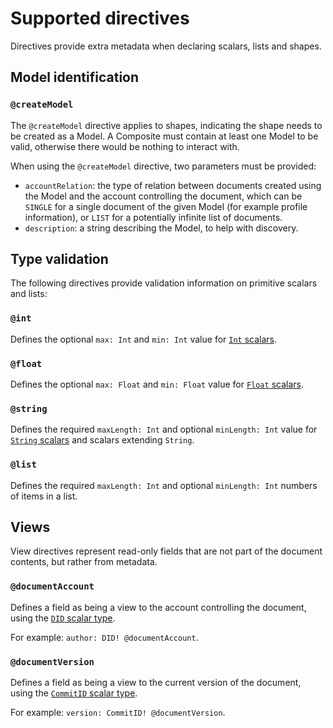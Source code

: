 # Supported directives

<head>
  <meta name="robots" content="noindex" />
  <meta name="googlebot" content="noindex" />
</head>

Directives provide extra metadata when declaring scalars, lists and shapes.

## Model identification

### `@createModel`

The `@createModel` directive applies to shapes, indicating the shape needs to be created as a Model. A Composite must contain at least one Model to be valid, otherwise there would be nothing to interact with.

When using the `@createModel` directive, two parameters must be provided:

- `accountRelation`: the type of relation between documents created using the Model and the account controlling the document, which can be `SINGLE` for a single document of the given Model (for example profile information), or `LIST` for a potentially infinite list of documents.
- `description`: a string describing the Model, to help with discovery.

## Type validation

The following directives provide validation information on primitive scalars and lists:

### `@int`

Defines the optional `max: Int` and `min: Int` value for [`Int` scalars](./scalars.md#int).

### `@float`

Defines the optional `max: Float` and `min: Float` value for [`Float` scalars](./scalars.md#float).

### `@string`

Defines the required `maxLength: Int` and optional `minLength: Int` value for [`String` scalars](./scalars.md#string) and scalars extending `String`.

### `@list`

Defines the required `maxLength: Int` and optional `minLength: Int` numbers of items in a list.

## Views

View directives represent read-only fields that are not part of the document contents, but rather from metadata.

### `@documentAccount`

Defines a field as being a view to the account controlling the document, using the [`DID` scalar type](./scalars.md#did).

For example: `author: DID! @documentAccount`.

### `@documentVersion`

Defines a field as being a view to the current version of the document, using the [`CommitID` scalar type](./scalars.md#commitid).

For example: `version: CommitID! @documentVersion`.
